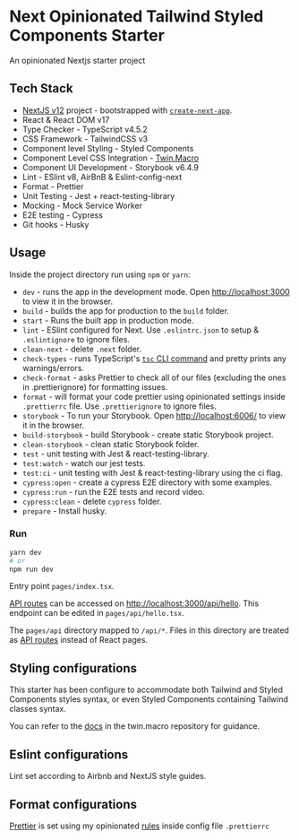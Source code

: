 # Next Opinionated Tailwind Styled Components Starter

An opinionated Nextjs starter project


## Tech Stack

- [NextJS v12](https://nextjs.org/) project - bootstrapped with [`create-next-app`](https://github.com/vercel/next.js/tree/canary/packages/create-next-app).
- React & React DOM v17
- Type Checker - TypeScript v4.5.2
- CSS Framework - TailwindCSS v3
- Component level Styling - Styled Components
- Component Level CSS Integration - [Twin.Macro](https://github.com/ben-rogerson/twin.examples/tree/master/next-styled-components)
- Component UI Development - Storybook v6.4.9
- Lint - ESlint v8, AirBnB & Eslint-config-next
- Format - Prettier
- Unit Testing - Jest + react-testing-library
- Mocking - Mock Service Worker
- E2E testing - Cypress
- Git hooks - Husky



## Usage

Inside the project directory run using `npm` or `yarn`:

- `dev` - runs the app in the development mode. Open [http://localhost:3000](http://localhost:3000) to view it in the browser.
- `build` - builds the app for production to the `build` folder.
- `start` - Runs the built app in production mode.
- `lint` - ESlint configured for Next. Use `.eslintrc.json` to setup & `.eslintignore` to ignore files.
- `clean-next` - delete `.next` folder.
- `check-types` - runs TypeScript's [`tsc` CLI command](https://www.typescriptlang.org/docs/handbook/compiler-options.html) and pretty prints any warnings/errors.
- `check-format` - asks Prettier to check all of our files (excluding the ones in .prettierignore) for formatting issues.
- `format` - will format your code prettier using opinionated settings inside `.prettierrc` file. Use `.prettierignore` to ignore files.
- `storybook` - To run your Storybook. Open [http://localhost:6006/](http://localhost:6006/) to view it in the browser.
- `build-storybook` - build Storybook - create static Storybook project.
- `clean-storybook` - clean static Storybook folder.
- `test` - unit testing with Jest & react-testing-library.
- `test:watch` - watch our jest tests.
- `test:ci` - unit testing with Jest & react-testing-library using the ci flag.
- `cypress:open` - create a cypress E2E directory with some examples.
- `cypress:run` - run the E2E tests and record video.
- `cypress:clean` - delete `cypress` folder.
- `prepare` - Install husky.

### Run

```bash
yarn dev
# or
npm run dev
```

Entry point `pages/index.tsx`.

[API routes](https://nextjs.org/docs/api-routes/introduction) can be accessed on [http://localhost:3000/api/hello](http://localhost:3000/api/hello). This endpoint can be edited in `pages/api/hello.tsx`.

The `pages/api` directory mapped to `/api/*`. Files in this directory are treated as [API routes](https://nextjs.org/docs/api-routes/introduction) instead of React pages.
## Styling configurations

This starter has been configure to accommodate both Tailwind and Styled Components styles syntax, or even Styled Components containing Tailwind classes syntax.

You can refer to the [docs](https://github.com/ben-rogerson/twin.macro/tree/master/docs) in the twin.macro  repository for guidance.
## Eslint configurations

Lint set according to Airbnb and NextJS style guides.
## Format configurations

[Prettier](https://prettier.io/) is set using my opinionated [rules](https://prettier.io/docs/en/configuration.html) inside config file `.prettierrc`
